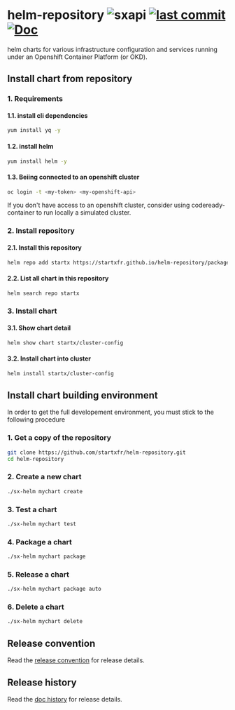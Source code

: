 # helm-repository ![sxapi](https://img.shields.io/badge/latest-v9.8.109-blue.svg) [![last commit](https://img.shields.io/github/last-commit/startxfr/helm-repository.svg)](https://github.com/startxfr/helm-repository) [![Doc](https://readthedocs.org/projects/helm-repository/badge)](https://helm-repository.readthedocs.io)

helm charts for various infrastructure configuration and services running under an Openshift Container Platform (or OKD).

## Install chart from repository

### 1. Requirements

#### 1.1. install cli dependencies

```bash
yum install yq -y
```

#### 1.2. install helm

```bash
yum install helm -y
```

#### 1.3. Beiing connected to an openshift cluster

```bash
oc login -t <my-token> <my-openshift-api>
```

If you don't have access to an openshift cluster, consider using codeready-container
to run locally a simulated cluster.

### 2. Install repository

#### 2.1. Install this repository

```bash
helm repo add startx https://startxfr.github.io/helm-repository/packages/
```

#### 2.2. List all chart in this repository

```bash
helm search repo startx
```

### 3. Install chart

#### 3.1. Show chart detail

```bash
helm show chart startx/cluster-config
```

#### 3.2. Install chart into cluster

```bash
helm install startx/cluster-config
```

## Install chart building environment

In order to get the full developement environment, you must stick to the following procedure

### 1. Get a copy of the repository

```bash
git clone https://github.com/startxfr/helm-repository.git
cd helm-repository
```

### 2. Create a new chart

```bash
./sx-helm mychart create
```

### 3. Test a chart

```bash
./sx-helm mychart test
```

### 4. Package a chart

```bash
./sx-helm mychart package
```

### 5. Release a chart

```bash
./sx-helm mychart package auto
```

### 6. Delete a chart

```bash
./sx-helm mychart delete
```

## Release convention

Read the [release convention](https://helm-repository.readthedocs.io/en/latest/releases) for release details.

## Release history

Read the [doc history](https://helm-repository.readthedocs.io/en/latest/history) for release details.
